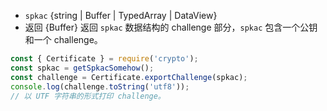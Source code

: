 <!-- YAML
added: v9.0.0
-->
* `spkac` {string | Buffer | TypedArray | DataView}
* 返回 {Buffer} 返回 `spkac` 数据结构的 challenge 部分，`spkac` 包含一个公钥和一个 challenge。

```js
const { Certificate } = require('crypto');
const spkac = getSpkacSomehow();
const challenge = Certificate.exportChallenge(spkac);
console.log(challenge.toString('utf8'));
// 以 UTF 字符串的形式打印 challenge。
```
